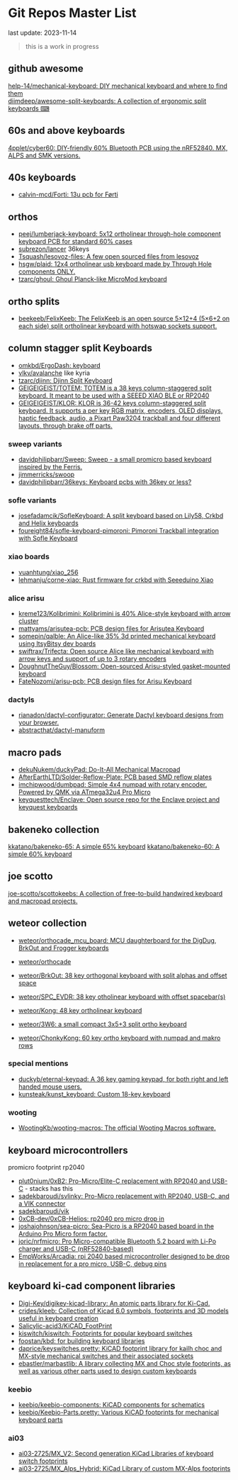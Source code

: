 # Git Repos Master List
last update: 2023-11-14

> this is a work in progress

## github awesome 
[help-14/mechanical-keyboard: DIY mechanical keyboard and where to find them](https://github.com/help-14/mechanical-keyboard)  
[diimdeep/awesome-split-keyboards: A collection of ergonomic split keyboards ⌨](https://github.com/diimdeep/awesome-split-keyboards) 

## 60s and above keyboards
[4pplet/cyber60: DIY-friendly 60% Bluetooth PCB using the nRF52840. MX, ALPS and SMK versions.](https://github.com/4pplet/cyber60)

## 40s keyboards
- [calvin-mcd/Forti: 13u pcb for Førti](https://github.com/calvin-mcd/Forti)

## orthos 
- [peej/lumberjack-keyboard: 5x12 ortholinear through-hole component keyboard PCB for standard 60% cases](https://github.com/peej/lumberjack-keyboard)
- [subrezon/lancer](https://github.com/subrezon/lancer) 36keys
- [Tsquash/lesovoz-files: A few open sourced files from lesovoz](https://github.com/Tsquash/lesovoz-files) 
- [hsgw/plaid: 12x4 ortholinear usb keyboard made by Through Hole components ONLY.](https://github.com/hsgw/plaid)
- [tzarc/ghoul: Ghoul Planck-like MicroMod keyboard](https://github.com/tzarc/ghoul)

## ortho splits
- [beekeeb/FelixKeeb: The FelixKeeb is an open source 5×12+4 (5×6+2 on each side) split ortholinear keyboard with hotswap sockets support.](https://github.com/beekeeb/FelixKeeb) 


## column stagger split Keyboards
- [omkbd/ErgoDash: keyboard](https://github.com/omkbd/ErgoDash)  
- [vlkv/avalanche](https://github.com/vlkv/avalanche) like kyria 
- [tzarc/djinn: Djinn Split Keyboard](https://github.com/tzarc/djinn) 
- [GEIGEIGEIST/TOTEM: TOTEM is a 38 keys column-staggered split keyboard. It meant to be used with a SEEED XIAO BLE or RP2040](https://github.com/GEIGEIGEIST/TOTEM)
- [GEIGEIGEIST/KLOR: KLOR is 36-42 keys column-staggered split keyboard. It supports a per key RGB matrix, encoders, OLED displays, haptic feedback, audio, a Pixart Paw3204 trackball and four different layouts, through brake off parts.](https://github.com/GEIGEIGEIST/KLOR) 

### sweep variants
- [davidphilipbarr/Sweep: Sweep - a small promicro based keyboard inspired by the Ferris.](https://github.com/davidphilipbarr/Sweep) 
- [jimmerricks/swoop](https://github.com/jimmerricks/swoop)
- [davidphilipbarr/36keys: Keyboard pcbs with 36key or less?](https://github.com/davidphilipbarr/36keys) 

### sofle variants
- [josefadamcik/SofleKeyboard: A split keyboard based on Lily58, Crkbd and Helix keyboards](https://github.com/josefadamcik/SofleKeyboard)
- [foureight84/sofle-keyboard-pimoroni: Pimoroni Trackball integration with Sofle Keyboard](https://github.com/foureight84/sofle-keyboard-pimoroni)

### xiao boards
- [vuanhtung/xiao_256](https://github.com/vuanhtung/xiao_256) 
- [lehmanju/corne-xiao: Rust firmware for crkbd with Seeeduino Xiao](https://github.com/lehmanju/corne-xiao)

### alice arisu
- [kreme123/Kolibrimini: Kolibrimini is 40% Alice-style keyboard with arrow cluster](https://github.com/kreme123/Kolibrimini) 
- [mattyams/arisutea-pcb: PCB design files for Arisutea Keyboard](https://github.com/mattyams/arisutea-pcb) 
- [somepin/qalble: An Alice-like 35% 3d printed mechanical keyboard using ItsyBitsy dev boards](https://github.com/somepin/qalble) 
- [swiftrax/Trifecta: Open source Alice like mechanical keyboard with arrow keys and support of up to 3 rotary encoders](https://github.com/swiftrax/Trifecta)
- [DoughnutTheGuy/Blossom: Open-sourced Arisu-styled gasket-mounted keyboard](https://github.com/DoughnutTheGuy/Blossom)
- [FateNozomi/arisu-pcb: PCB design files for Arisu Keyboard](https://github.com/FateNozomi/arisu-pcb) 

### dactyls
- [rianadon/dactyl-configurator: Generate Dactyl keyboard designs from your browser.](https://github.com/rianadon/dactyl-configurator) 
- [abstracthat/dactyl-manuform](https://github.com/abstracthat/dactyl-manuform) 

## macro pads 
- [dekuNukem/duckyPad: Do-It-All Mechanical Macropad](https://github.com/dekuNukem/duckyPad) 
- [AfterEarthLTD/Solder-Reflow-Plate: PCB based SMD reflow plates](https://github.com/AfterEarthLTD/Solder-Reflow-Plate)  
- [imchipwood/dumbpad: Simple 4x4 numpad with rotary encoder. Powered by QMK via ATmega32u4 Pro Micro](https://github.com/imchipwood/dumbpad) 
- [keyquesttech/Enclave: Open source repo for the Enclave project and keyquest keyboards](https://github.com/keyquesttech/Enclave)

## bakeneko collection
[kkatano/bakeneko-65: A simple 65% keyboard](https://github.com/kkatano/bakeneko-65)
[kkatano/bakeneko-60: A simple 60% keyboard](https://github.com/kkatano/bakeneko-60) 

## joe scotto
[joe-scotto/scottokeebs: A collection of free-to-build handwired keyboard and macropad projects.](https://github.com/joe-scotto/scottokeebs)

## weteor collection
- [weteor/orthocade_mcu_board: MCU daughterboard for the DigDug, BrkOut and Frogger keyboards](https://github.com/weteor/orthocade_mcu_board)

- [weteor/orthocade](https://github.com/weteor/orthocade) 
- [weteor/BrkOut: 38 key orthogonal keyboard with split alphas and offset space](https://github.com/weteor/BrkOut)
- [weteor/SPC_EVDR: 38 key otholinear keyboard with offset spacebar(s)](https://github.com/weteor/SPC_EVDR)
- [weteor/Kong: 48 key ortholinear keyboard](https://github.com/weteor/Kong) 
- [weteor/3W6: a small compact 3x5+3 split ortho keyboard](https://github.com/weteor/3W6) 
- [weteor/ChonkyKong: 60 key ortho keyboard with numpad and makro rows](https://github.com/weteor/ChonkyKong) 

### special mentions

- [duckyb/eternal-keypad: A 36 key gaming keypad, for both right and left handed mouse users.](https://github.com/duckyb/eternal-keypad)
- [kunsteak/kunst_keyboard: Custom 18-key keyboard](https://github.com/kunsteak/kunst_keyboard)

### wooting
- [WootingKb/wooting-macros: The official Wooting Macros software.](https://github.com/WootingKb/wooting-macros)  

## keyboard microcontrollers

promicro footprint rp2040
- [plut0nium/0xB2: Pro-Micro/Elite-C replacement with RP2040 and USB-C](https://github.com/plut0nium/0xB2) - stacks has this
- [sadekbaroudi/svlinky: Pro-Micro replacement with RP2040, USB-C, and a VIK connector](https://github.com/sadekbaroudi/svlinky/) 
- [sadekbaroudi/vik](https://github.com/sadekbaroudi/vik) 
- [0xCB-dev/0xCB-Helios: rp2040 pro micro drop in](https://github.com/0xCB-dev/0xCB-Helios)
- [joshajohnson/sea-picro: Sea-Picro is a RP2040 based board in the Arduino Pro Micro form factor.](https://github.com/joshajohnson/sea-picro) 
- [joric/nrfmicro: Pro Micro-compatible Bluetooth 5.2 board with Li-Po charger and USB-C (nRF52840-based)](https://github.com/joric/nrfmicro)
- [EmpWorks/Arcadia: rpi 2040 based microcontroller designed to be drop in replacement for a pro micro, USB-C, debug pins](https://github.com/EmpWorks/Arcadia)

## keyboard ki-cad component libraries 

- [Digi-Key/digikey-kicad-library: An atomic parts library for Ki-Cad.](https://github.com/Digi-Key/digikey-kicad-library) 
- [crides/kleeb: Collection of Kicad 6.0 symbols, footprints and 3D models useful in keyboard creation](https://github.com/crides/kleeb)
- [Salicylic-acid3/KiCAD_FootPrint](https://github.com/Salicylic-acid3/KiCAD_FootPrint)
- [kiswitch/kiswitch: Footprints for popular keyboard switches](https://github.com/kiswitch/kiswitch)
- [foostan/kbd: for building keyboard libraries](https://github.com/foostan/kbd)
- [daprice/keyswitches.pretty: KiCAD footprint library for kailh choc and MX-style mechanical switches and their associated sockets](https://github.com/daprice/keyswitches.pretty)
- [ebastler/marbastlib: A library collecting MX and Choc style footprints, as well as various other parts used to design custom keyboards](https://github.com/ebastler/marbastlib)

### keebio
- [keebio/keebio-components: KiCAD components for schematics](https://github.com/keebio/keebio-components)
- [keebio/Keebio-Parts.pretty: Various KiCAD footprints for mechanical keyboard parts](https://github.com/keebio/Keebio-Parts.pretty)

### ai03
- [ai03-2725/MX_V2: Second generation KiCad Libraries of keyboard switch footprints](https://github.com/ai03-2725/MX_V2)
- [ai03-2725/MX_Alps_Hybrid: KiCad Library of custom MX-Alps footprints](https://github.com/ai03-2725/MX_Alps_Hybrid)
